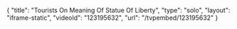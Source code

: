 {
    "title": "Tourists On Meaning Of Statue Of Liberty",
    "type": "solo",
    "layout": "iframe-static",
    "videoId": "123195632",
    "url": "\/tvpembed\/123195632"
}